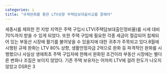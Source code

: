 ```yaml
---
categories: i
title: "규제완화를 통한 LTV상향 주택담보대출비교를 잘해야"
---
```

세종시를 제외한 전 지방 지역은 주택 구입시 LTV(주택담보대출인정비율)를 시세 대비 70%까지 받을 수 있게 되었다. 또한 주택 구입에 필요한 각종 세금이 절감되어 침체되어 있는 부동산 시장에 활기를 불어넣을 수 있을지에 대한 귀추가 주목되고 있다.8월에 시행된 규제 완화는 LTV 80% 상향, 생활안정자금 2억으로 완화 등 파격적인 완화를 시행했으나 사실상 생애최초 주택 구입자에 한해서 완화된 조건이라 부동산 시장에는 별다른 변화나 조짐은 보이지 않았다. 기존 주택 보유자는 어차피 LTV에 걸려 한도가 나오지 않았고 DSR은 3